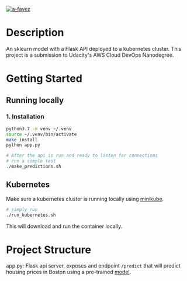 [![a-fayez](https://circleci.com/gh/a-fayez/<PROJECT_NAME>.svg?style=svg)](https://app.circleci.com/pipelines/github/A-Fayez/sklearn-k8s/1/workflows/f4362e56-dfbc-41a6-aebc-56259969668d/jobs/1)

# Description

An sklearn model with a Flask API deployed to a kubernetes cluster. This project is a submission to Udacity's AWS Cloud DevOps Nanodegree.

# Getting Started

## Running locally

### 1. Installation

```bash
python3.7 -m venv ~/.venv
source ~/.venv/bin/activate
make install
python app.py

# After the api is run and ready to listen for connections
# run a simple test
./make_predictions.sh
```

## Kubernetes

Make sure a kubernetes cluster is running locally using [minikube](https://minikube.sigs.k8s.io/docs/start/).

```bash
# simply run
./run_kubernetes.sh
```

This will download and run the container locally.

# Project Structure

app.py: Flask api server, exposes and endpoint `/predict` that will predict housing prices in Boston using a pre-trained [model](https://www.kaggle.com/c/boston-housing).
